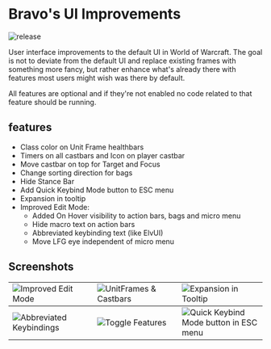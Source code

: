 # Bravo's UI Improvements

![release](https://github.com/JonasKnarbakk/BravosUIImprovements/actions/workflows/ci.yml/badge.svg)

User interface improvements to the default UI in World of Warcraft. The goal is not to deviate from the default UI and replace existing frames with something more fancy,
but rather enhance what's already there with features most users might wish was there by default.

All features are optional and if they're not enabled no code related to that feature should be running.

## features

- Class color on Unit Frame healthbars
- Timers on all castbars and Icon on player castbar
- Move castbar on top for Target and Focus
- Change sorting direction for bags
- Hide Stance Bar
- Add Quick Keybind Mode button to ESC menu
- Expansion in tooltip
- Improved Edit Mode:
    - Added On Hover visibility to action bars, bags and micro menu
    - Hide macro text on action bars
    - Abbreviated keybinding text (like ElvUI)
    - Move LFG eye independent of micro menu

## Screenshots

<table width="100%">
  <tbody>
    <tr>
      <td width="33.33%"><img src="Screenshots/improved_edit_mode.png" title="Improved Edit Mode" alt="Improved Edit Mode"/></td>
      <td width="33.33%"><img src="Screenshots/unitframes_castbars.png" title="UnitFrames & Castbars" alt="UnitFrames & Castbars"/></td>
      <td width="33.33%"><img src="Screenshots/expansion_tooltip.png" title="Expansion in Tooltip" alt="Expansion in Tooltip"/></td>
    </tr>
  </tbody>
  <tbody>
    <tr>
      <td width="33.33%"><img src="Screenshots/abbrev_keybinds.png" title="Abbreviated Keybindings" alt="Abbreviated Keybindings"/></td>
      <td width="33.33%"><img src="Screenshots/toggle_features.png" title="Toggle Features" alt="Toggle Features"/></td>
      <td width="33.33%"><img src="Screenshots/quick_keybind_esc.png" title="Quick Keybind Mode button in ESC menu" alt="Quick Keybind Mode button in ESC menu"/></td>
    </tr>
  </tbody>
</table>
